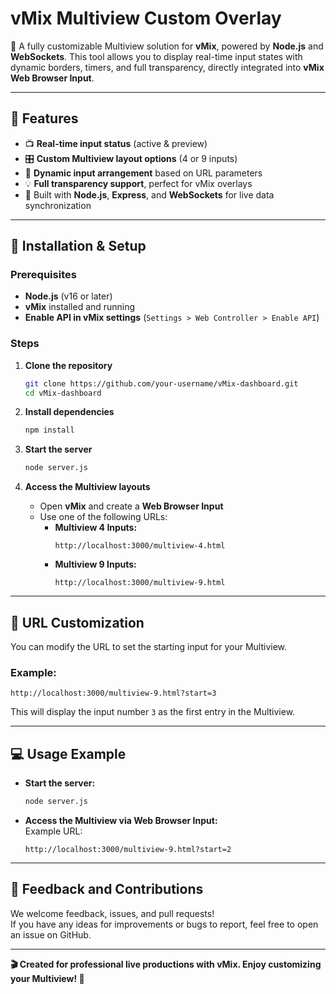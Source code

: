 # **vMix Multiview Custom Overlay**
🚀 A fully customizable Multiview solution for **vMix**, powered by **Node.js** and **WebSockets**. This tool allows you to display real-time input states with dynamic borders, timers, and full transparency, directly integrated into **vMix Web Browser Input**.

---

## **🔧 Features**
- 📺 **Real-time input status** (active & preview)
- 🎛️ **Custom Multiview layout options** (4 or 9 inputs)
- 🔄 **Dynamic input arrangement** based on URL parameters
- 💡 **Full transparency support**, perfect for vMix overlays
- 🔌 Built with **Node.js**, **Express**, and **WebSockets** for live data synchronization

---

## **🚀 Installation & Setup**

### **Prerequisites**
- **Node.js** (v16 or later)
- **vMix** installed and running
- **Enable API in vMix settings** (`Settings > Web Controller > Enable API`)

### **Steps**
1. **Clone the repository**
   ```bash
   git clone https://github.com/your-username/vMix-dashboard.git
   cd vMix-dashboard
   ```

2. **Install dependencies**
   ```bash
   npm install
   ```

3. **Start the server**
   ```bash
   node server.js
   ```

4. **Access the Multiview layouts**  
   - Open **vMix** and create a **Web Browser Input**  
   - Use one of the following URLs:  
     - **Multiview 4 Inputs:**  
       ```
       http://localhost:3000/multiview-4.html
       ```
     - **Multiview 9 Inputs:**  
       ```
       http://localhost:3000/multiview-9.html
       ```

---

## **🔧 URL Customization**
You can modify the URL to set the starting input for your Multiview.

### **Example:**
```
http://localhost:3000/multiview-9.html?start=3
```
This will display the input number `3` as the first entry in the Multiview.

---

## **💻 Usage Example**

- **Start the server:**  
   ```bash
   node server.js
   ```  
- **Access the Multiview via Web Browser Input:**  
   Example URL:  
   ```
   http://localhost:3000/multiview-9.html?start=2
   ```

---

## **💬 Feedback and Contributions**
We welcome feedback, issues, and pull requests!  
If you have any ideas for improvements or bugs to report, feel free to open an issue on GitHub.

---

**🎬 Created for professional live productions with vMix. Enjoy customizing your Multiview! 🚀**
